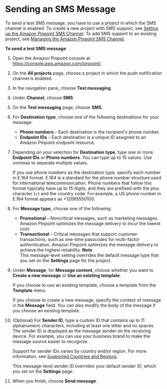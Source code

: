 # Sending an SMS Message<a name="messages-sms"></a>

To send a test SMS message, you have to use a project in which the SMS channel is enabled\. To create a new project with SMS support, see [Setting up the Amazon Pinpoint SMS Channel](channels-sms-setup.md)\. To add SMS support to an existing project, see [Managing the Amazon Pinpoint SMS Channel](channels-sms-manage.md)\.

**To send a test SMS message**

1. Open the Amazon Pinpoint console at [https://console\.aws\.amazon\.com/pinpoint/](https://console.aws.amazon.com/pinpoint/)\.

1. On the **All projects** page, choose a project in which the push notification channel is enabled\.

1. In the navigation pane, choose **Test messaging**\.

1. Under **Channel**, choose **SMS**\.

1. On the **Test messaging** page, choose **SMS**\.

1. For **Destination type**, choose one of the following destinations for your message:
   + **Phone numbers** – Each destination is the recipient's phone number\.
   + **Endpoint IDs** – Each destination is a unique ID assigned to an Amazon Pinpoint *endpoint* resource\.

1. Depending on your selection for **Destination type**, type one or more **Endpoint IDs** or **Phone numbers**\. You can type up to 15 values\. Use commas to separate multiple values\.

   If you use phone numbers as the destination type, specify each number in E\.164 format\. E\.164 is a standard for the phone number structure used for international telecommunication\. Phone numbers that follow this format typically have up to 15 digits, and they are prefixed with the plus character \(\+\) and the country code\. For example, a US phone number in E\.164 format appears as \+12065550100\.

1. For **Message type**, choose one of the following:
   + **Promotional** – Noncritical messages, such as marketing messages\. Amazon Pinpoint optimizes the message delivery to incur the lowest cost\.
   + **Transactional** – Critical messages that support customer transactions, such as one\-time passcodes for multi\-factor authentication\. Amazon Pinpoint optimizes the message delivery to achieve the highest reliability\.
**Note**  
This message\-level setting overrides the default message type that you set on the **Settings** page for the project\.

1. Under **Message**, for **Message content**, choose whether you want to **Create a new message** or **Use an existing template**\. 

   If you choose to use an existing template, choose a template from the **Template** menu\.

   If you choose to create a new message, specify the content of message in the **Message** field\. You can also modify the body of the message if you choose an existing template\.

1. \(Optional\) For **Sender ID**, type a custom ID that contains up to 11 alphanumeric characters, including at least one letter and no spaces\. The sender ID is displayed as the message sender on the receiving device\. For example, you can use your business brand to make the message source easier to recognize\.

   Support for sender IDs varies by country and/or region\. For more information, see [Supported Countries and Regions](channels-sms-countries.md)\.

   This message\-level sender ID overrides your default sender ID, which you set on the **Settings** page\.

1. When you finish, choose **Send message**\.